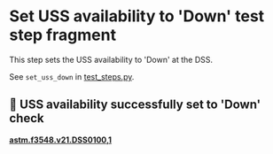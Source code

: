 # Set USS availability to 'Down' test step fragment

This step sets the USS availability to 'Down' at the DSS.

See `set_uss_down` in [test_steps.py](test_steps.py).

## 🛑 USS availability successfully set to 'Down' check
**[astm.f3548.v21.DSS0100,1](../../../requirements/astm/f3548/v21.md)**
